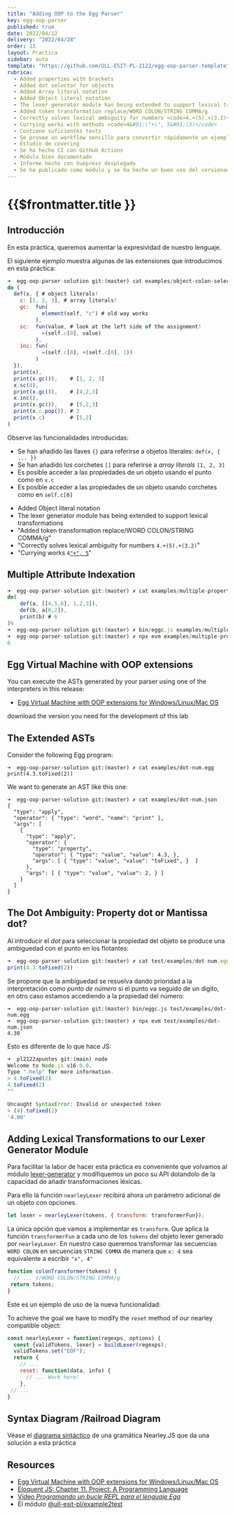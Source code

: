 ```yaml
---
title: "Adding OOP to the Egg Parser"
key: egg-oop-parser
published: true
date: 2022/04/12
delivery: "2022/04/28"
order: 13
layout: Practica
sidebar: auto
template: "https://github.com/ULL-ESIT-PL-2122/egg-oop-parser-template"
rubrica: 
  - Added properties with brackets
  - Added dot selector for objects 
  - Added Array literal notation 
  - Added Object literal notation
  - The lexer generator module has being extended to support lexical transformations
  - Added token transformation replace/WORD COLON/STRING COMMA/g
  - Correctly solves lexical ambiguity for numbers <code>4.+(5).+(3.2)</code>
  - Currying works with methods <code>4&#91;\"+\", 5&#93;(3)</code>
  - Contiene suficientes tests
  - Se provee un workflow sencillo para convertir rápidamente un ejemplo operativo en un test 
  - Estudio de covering
  - Se ha hecho CI con GitHub Actions
  - Módulo bien documentado 
  - Informe hecho con Vuepress desplegado
  - Se ha publicado como módulo y se ha hecho un buen uso del versionado semántico en la evolución del módulo
---
```


# {{$frontmatter.title }}

<!-- Only the + implemented as method of numbers. Need to implemetn the rest ... -->

## Introducción

En esta práctica, queremos aumentar la expresividad de nuestro lenguaje. 

El siguiente ejemplo muestra algunas de las extensiones que introducimos en esta práctica:

```js
➜  egg-oop-parser-solution git:(master) cat examples/object-colon-selector.egg 
do (
  def(x, { # object literals!
    c: [1, 2, 3], # array literals!
    gc:  fun(
           element(self, "c") # old way works
         ), 
    sc:  fun(value, # look at the left side of the assignment!
           =(self.c[0], value)
         ),
    inc: fun( 
           =(self.c[0], +(self.c[0], 1)) 
         ) 
  }),
  print(x),
  print(x.gc()),    # [1, 2, 3]
  x.sc(4),
  print(x.gc()),    # [4,2,3]
  x.inc(),
  print(x.gc()),    # [5,2,3]
  print(x.c.pop()), # 3
  print(x.c)        # [5,2]
)
```

Observe las funcionalidades introducidas:

* Se han añadido las llaves `{}` para referirse a objetos literales: `def(x, { ... })`
* Se han añadido los corchetes `[]` para referirse a *array literals* `[1, 2, 3]`
* Es posible acceder a las propiedades de un objeto usando el punto como en `x.c`
* Es posible acceder a las propiedades de un objeto usando corchetes como en `self.c[0]`

- Added Object literal notation
- The lexer generator module has being extended to support lexical transformations
- "Added token transformation replace/WORD COLON/STRING COMMA/g"
- "Correctly solves lexical ambiguity for numbers <code>4.+(5).+(3.2)</code>"
- "Currying works <code>4[\"+\", 5](3)</code>"

## Multiple Attribute Indexation

```js
➜  egg-oop-parser-solution git:(master) ✗ cat examples/multiple-properties.egg 
do(
    def(a, [[4,5,6], 1,2,3]),
    def(b, a[0,2]),
    print(b) # 6
)%                                                                                                                   
➜  egg-oop-parser-solution git:(master) ✗ bin/eggc.js examples/multiple-properties.egg
➜  egg-oop-parser-solution git:(master) ✗ npx evm examples/multiple-properties.json   
6
```

## Egg Virtual Machine with OOP extensions 

You can execute the ASTs generated by your parser using one of the interpreters in this release:

* [Egg Virtual Machine with OOP extensions for Windows/Linux/Mac OS](https://github.com/crguezl/oop-evm-releases/releases/tag/v1.0.0)

download the version you need for the development of this lab

## The Extended ASTs

Consider the following Egg program:

```
➜  egg-oop-parser-solution git:(master) ✗ cat examples/dot-num.egg                         
print(4.3.toFixed(2))
```

We want to generate an AST like this one:

```js{9}
➜  egg-oop-parser-solution git:(master) ✗ cat examples/dot-num.json 
{
  "type": "apply",
  "operator": { "type": "word", "name": "print" },
  "args": [
    {
      "type": "apply",
      "operator": {
        "type": "property",
        "operator": { "type": "value", "value": 4.3, },
        "args": [ { "type": "value", "value": "toFixed", }  ]
      },
      "args": [ { "type": "value", "value": 2, } ]
    }
  ]
}
```

## The Dot Ambiguity: Property dot or Mantissa dot?

Al introducir el *dot* para seleccionar la propiedad del objeto se produce una ambiguedad con el punto en los flotantes:

```js
➜  egg-oop-parser-solution git:(master) ✗ cat test/examples/dot-num.egg 
print(4.3.toFixed(2))
```

Se propone que la ambiguedad se resuelva dando prioridad a la interpretación como *punto de número* si el punto va seguido de un dígito, en otro caso estamos accediendo a la propiedad del número:

```
➜  egg-oop-parser-solution git:(master) bin/eggc.js test/examples/dot-num.egg 
➜  egg-oop-parser-solution git:(master) ✗ npx evm test/examples/dot-num.json  
4.30
```

Esto es diferente de lo que hace JS:

```js
➜  pl2122apuntes git:(main) node
Welcome to Node.js v16.0.0.
Type ".help" for more information.
> 4.toFixed(2)
4.toFixed(2)
^^

Uncaught SyntaxError: Invalid or unexpected token
> (4).toFixed(2)
'4.00'
```

## Adding Lexical Transformations to our Lexer Generator Module

Para facilitar la labor de hacer esta práctica es conveniente que volvamos al módulo [lexer-generator](/practicas/lexer-generator) y modifiquemos un poco su API dotandolo de la capacidad de añadir transformaciones léxicas.

Para ello la función `nearleyLexer` recibirá ahora un parámetro adicional de un objeto con opciones.

```js
let lexer = nearleyLexer(tokens, { transform: transformerFun});
```

La única opción que vamos a implementar es `transform`. Que aplica la función `transformerFun` a cada uno de los `tokens` del objeto lexer generado por `nearleyLexer`. En nuestro caso queremos transformar las secuencias `WORD COLON` en  secuencias `STRING COMMA` de manera que `x: 4` sea equivalente a escribir `"x", 4"`

```js
function colonTransformer(tokens) {
  // ... s/WORD COLON/STRING COMMA/g
 return tokens;
}
```

 Este es un ejemplo de uso de la nueva funcionalidad:


To achieve the goal we have to modify the `reset` method of our nearley compatible object:

```js
const nearleyLexer = function(regexps, options) {
  const {validTokens, lexer} = buildLexer(regexps);
  validTokens.set("EOF");
  return {
    // ...
    reset: function(data, info) { 
      // ... Work here!
    },
 // ...
}
```

## Syntax Diagram /Railroad Diagram

Véase el [diagrama sintáctico](/assets/practicas/egg-oop-railroad-diagram.html) de una gramática Nearley.JS que da una solución a esta práctica


## Resources

* [Egg Virtual Machine with OOP extensions for Windows/Linux/Mac OS](https://github.com/crguezl/oop-evm-releases/releases/tag/v1.0.0)
* [Eloquent JS: Chapter 11. Project: A Programming Language](http://eloquentjavascript.net/11_language.html)
* [Vídeo *Programando un bucle REPL para el lenguaje Egg*](https://youtu.be/5gIlt6r29lw)
* El módulo [@ull-esit-pl/example2test](https://www.npmjs.com/package/@ull-esit-pl/example2test)


